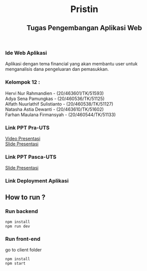 <h1 align="center"> Pristin
<h2 align="center"> Tugas Pengembangan Aplikasi Web </h2><br>

<p><h3>Ide Web Aplikasi</h3></p>
Aplikasi dengan tema financial yang akan membantu user untuk menganalisis dana pengeluaran dan pemasukkan.

<h3>Kelompok 12 : </h3>
<p>Hervi Nur Rahmandien - (20/463601/TK/51593)</br>
Adya Sena Pamungkas - (20/460536/TK/51125)</br>
Alfath Nuurlathif Sulistianto - (20/460538/TK/51127)</br>
Natasha Astia Dewanti - (20/463610/TK/51602)</br>
Farhan Maulana Firmansyah - (20/460544/TK/51133)</p>

<h3>Link PPT Pra-UTS</h3>
<a href="https://drive.google.com/file/d/1EQYn218KR0JNQeAhwO8PFCystvMzb4oV/view">Video Presentasi</a></br>
<a href="https://www.canva.com/design/DAFNBgCVvN4/OMmKtGtfTk2i6RH9vXtPfQ/view?utm_content=DAFNBgCVvN4&utm_campaign=designshare&utm_medium=link&utm_source=publishsharelink">Slide Presentasi</a>

<h3>Link PPT Pasca-UTS</h3>
<a href="https://www.canva.com/design/DAFSOLvcFW4/7dY2SOC-zBMtMjC3Wg1bgA/view?utm_content=DAFSOLvcFW4&utm_campaign=designshare&utm_medium=link&utm_source=publishsharelink">Slide Presentasi</a>

<h3>Link Deployment Aplikasi</h3>

## How to run ?
###  Run backend
```
npm install
npm run dev
```
### Run front-end
go to client folder
```
npm install
npm start
```

